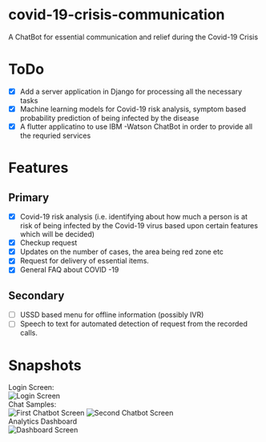 # covid-19-crisis-communication
A ChatBot for essential communication and relief during the Covid-19 Crisis

# ToDo
- [x] Add a server application in Django for processing all the necessary tasks
- [x] Machine learning models for Covid-19 risk analysis, symptom based probability prediction of being infected by the disease
- [x] A flutter applicatino to use IBM -Watson ChatBot in order to provide all the requried services

# Features
## Primary
- [x] Covid-19 risk analysis (i.e. identifying about how much a person is at risk of being infected by the Covid-19 virus based upon certain features which will be decided)
- [x] Checkup request
- [x] Updates on the number of cases, the area being red zone etc
- [x] Request for delivery of essential items.
- [x] General FAQ about COVID -19
## Secondary
- [ ] USSD based menu for offline information (possibly IVR)
- [ ] Speech to text for automated detection of request from the recorded calls.

# Snapshots

Login Screen:<br>
![Login Screen](https://github.com/amartya-dev/covid-19-crisis-communication/blob/master/Snapshots/LoginScreen.jpeg)
<br>
Chat Samples:<br>
![First Chatbot Screen](https://github.com/amartya-dev/covid-19-crisis-communication/blob/master/Snapshots/first.jpeg) ![Second Chatbot Screen](https://github.com/amartya-dev/covid-19-crisis-communication/blob/master/Snapshots/second.jpeg)
<br>
Analytics Dashboard<br>
![Dashboard Screen](https://github.com/amartya-dev/covid-19-crisis-communication/blob/master/Snapshots/third.jpeg)


